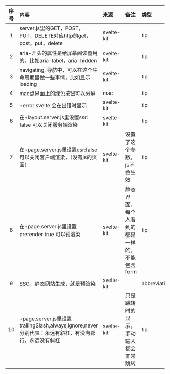 | 序号 | 内容                                                                         | 来源         | 备注                        | 类型           |
|:--:|:---------------------------------------------------------------------------|:-----------|:--------------------------|:-------------|
| 1  | server.js里的GET，POST，PUT，DELETE对应http的get，post，put，delete                   | svelte-kit |                           | tip          |
| 2  | aria-开头的属性是给屏幕阅读器用的，比如aria-label，aria-hidden                               | svelte-kit |                           | tip          |
| 3  | navigating, 导航中，可以在这个生命周期里做一些事情，比如显示loading                                | svelte-kit |                           | tip          |
| 4  | mac点界面上的绿色按钮可以分屏                                                           | mac        |                           | tip          |
| 5  | +error.svelte 会在出错时显示                                                      | svelte-kit |                           | tip          |
| 6  | 在+layout.server.js里设置ssr: false 可以关闭服务端渲染                                  | svelte-kit |                           | tip          |
| 7  | 在+page.server.js里设置csr:false 可以关闭客户端渲染，（没有js的页面）                           | svelte-kit | 设置了这个参数，js不会生效            | tip          |
| 8  | 在+page.server.js里设置prerender true 可以预渲染                                    | svelte-kit | 静态界面，每个人看到的都是一样的，不能包含form | tip          |
| 9  | SSG，静态网站生成，就是预渲染                                                           | svelte-kit |                           | abbreviation |
| 10 | +page.server.js里设置trailingSlash,always,ignore,never分别代表：永远有斜杠，有没有都行，永远没有斜杠 | svelte-kit | 只是跳转时的显示，手动输入都会正常跳转       | tip          |
